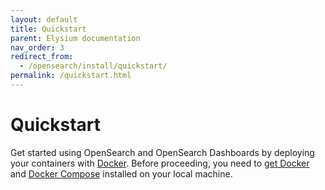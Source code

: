 ```yaml
---
layout: default
title: Quickstart
parent: Elysium documentation
nav_order: 3
redirect_from: 
  - /opensearch/install/quickstart/
permalink: /quickstart.html
---
```


# Quickstart

Get started using OpenSearch and OpenSearch Dashboards by deploying your containers with [Docker](https://www.docker.com/). Before proceeding, you need to [get Docker](https://docs.docker.com/get-docker/) and [Docker Compose](https://github.com/docker/compose) installed on your local machine. 